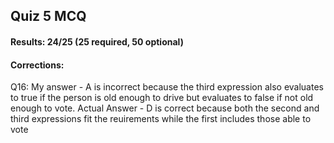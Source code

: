 ## Quiz 5 MCQ

#### Results: 24/25 (25 required, 50 optional)

#### Corrections: 
Q16: My answer - A is incorrect because the third expression also evaluates to true 
     if the person is old enough to drive but evaluates to false if not old enough to vote.
     Actual Answer - D is correct because both the second and third expressions fit the reuirements while the first includes those able to vote
